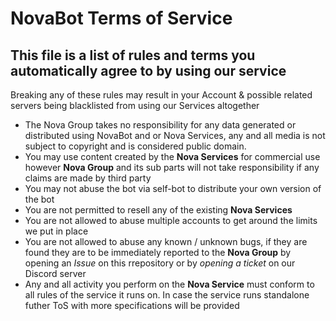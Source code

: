 # NovaBot Terms of Service
## This file is a list of rules and terms you automatically agree to by using our service

Breaking any of these rules may result in your Account & possible related servers being blacklisted from using our Services altogether

- The Nova Group takes no responsibility for any data generated or distributed using NovaBot and or Nova Services, any and all media is not subject to copyright and is considered public domain.
- You may use content created by the **Nova Services** for commercial use however **Nova Group** and its sub parts will not take responsibility if any claims are made by third party
- You may not abuse the bot via self-bot to distribute your own version of the bot
- You are not permitted to resell any of the existing **Nova Services**
- You are not allowed to abuse multiple accounts to get around the limits we put in place
- You are not allowed to abuse any known / unknown bugs, if they are found they are to be immediately reported to the **Nova Group** by opening an _Issue_ on this rrepository or by _opening a ticket_ on our Discord server
- Any and all activity you perform on the **Nova Service** must conform to all rules of the service it runs on. In case the service runs standalone futher ToS with more specifications will be provided
